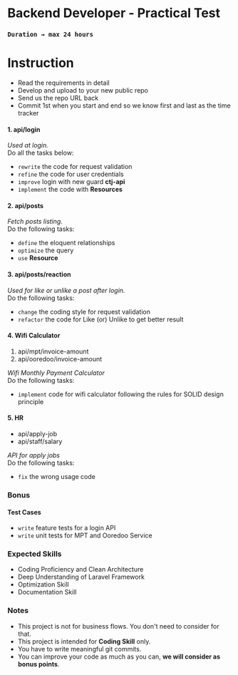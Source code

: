 # Backend Developer - Practical Test

### `Duration → max 24 hours `

# **Instruction**

- Read the requirements in detail
- Develop and upload to your new public repo
- Send us the repo URL back
- Commit 1st when you start and end so we know first and last as the time tracker

#### 1. api/login

*Used at login.*
<br>
Do all the tasks below:

- `rewrite` the code for request validation
- `refine` the code for user credentials
- `improve` login with new guard **ctj-api**
- `implement` the code with **Resources**

#### 2. api/posts

*Fetch posts listing.*
<br>
Do the following tasks:

- `define` the eloquent relationships
- `optimize` the query
- `use` **Resource**
#### 3. api/posts/reaction

*Used for like or unlike a post after login.*
<br>
Do the following tasks:

- `change` the coding style for request validation
- `refactor` the code for Like (or) Unlike to get better result

#### 4. Wifi Calculator
1. api/mpt/invoice-amount
2. api/ooredoo/invoice-amount

*Wifi Monthly Payment Calculator*
<br>
Do the following tasks:
- `implement` code for wifi calculator following the rules for SOLID design principle

#### 5. HR
- api/apply-job
- api/staff/salary

*API for apply jobs*
<br>
Do the following tasks:

- `fix` the wrong usage code

### Bonus
#### Test Cases
- `write` feature tests for a login API
- `write` unit tests for MPT and Ooredoo Service

### **Expected Skills**

- Coding Proficiency and Clean Architecture
- Deep Understanding of Laravel Framework
- Optimization Skill
- Documentation Skill

### **Notes**

- This project is not for business flows. You don't need to consider for that.
- This project is intended for **Coding Skill** only.
- You have to write meaningful git commits.
- You can improve your code as much as you can, **we will consider as bonus points**.

